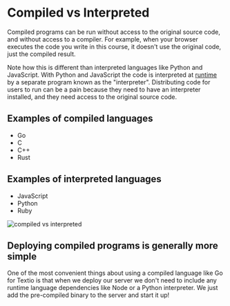 # Compiled vs Interpreted

Compiled programs can be run without access to the original source code, and without access to a compiler. For example, when your browser executes the code you write in this course, it doesn't use the original code, just the compiled result.

Note how this is different than interpreted languages like Python and JavaScript. With Python and JavaScript the code is interpreted at [runtime](https://en.wikipedia.org/wiki/Runtime_(program_lifecycle_phase)) by a separate program known as the "interpreter". Distributing code for users to run can be a pain because they need to have an interpreter installed, and they need access to the original source code.

## Examples of compiled languages

* Go
* C
* C++
* Rust

## Examples of interpreted languages

* JavaScript
* Python
* Ruby

![compiled vs interpreted](https://i.imgur.com/ovHaWmS.jpg)

## Deploying compiled programs is generally more simple

One of the most convenient things about using a compiled language like Go for Textio is that when we deploy our server we don't need to include any runtime language dependencies like Node or a Python interpreter. We just add the pre-compiled binary to the server and start it up!
